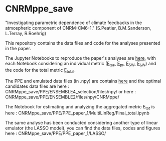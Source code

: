 # CNRMppe_save
"Investigating parametric dependence of climate feedbacks in the atmospheric component of CNRM-CM6-1." (S.Peatier, B.M.Sanderson, L.Terray, R.Roehrig) 

This repository contains the data files and code for the analyses presented in the paper. 

The Jupyter Notebooks to reproduce the paper's analyses are [here](https://github.com/speatier/CNRMppe_save/tree/main/PPE/PPE_paper_1/MultiLinReg), with each Notebook considering an individual metric ([E<sub>tas</sub>](https://github.com/speatier/CNRMppe_save/blob/main/PPE/PPE_paper_1/MultiLinReg/Final_tas.ipynb), [E<sub>pr</sub>](https://github.com/speatier/CNRMppe_save/blob/main/PPE/PPE_paper_1/MultiLinReg/Final_pr.ipynb), [E<sub>SW</sub>](https://github.com/speatier/CNRMppe_save/blob/main/PPE/PPE_paper_1/MultiLinReg/Final_SW.ipynb), [E<sub>LW</sub>](https://github.com/speatier/CNRMppe_save/blob/main/PPE/PPE_paper_1/MultiLinReg/Final_LW.ipynb)) and the code for the total metric [E<sub>total</sub>](https://github.com/speatier/CNRMppe_save/blob/main/PPE/PPE_paper_1/MultiLinReg/Final_total.ipynb).

The PPE and emulated data files (in .npy) are contains [here](https://github.com/speatier/CNRMppe_save/tree/main/PPE/ENSEMBLE2/files/npy) and the optimal candidates data files are here : CNRMppe_save/PPE/ENSEMBLE4_selection/files/npy/ or here : CNRMppe_save/PPE/ENSEMBLE2/files/npy/CNRMppe/



The Notebook for estimating and analyzing the aggregated metric E<sub>tot</sub> is here :  CNRMppe_save/PPE/PPE_paper_1/MultiLinReg/Final_total.ipynb

The same analyse has been conducted considering another type of linear emulator (the LASSO model), you can find the data files, codes and figures here : CNRMppe_save/PPE/PPE_paper_1/LASSO/
